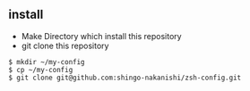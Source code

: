 ## install

* Make Directory which install this repository
* git clone this repository
```
$ mkdir ~/my-config
$ cp ~/my-config
$ git clone git@github.com:shingo-nakanishi/zsh-config.git
```
